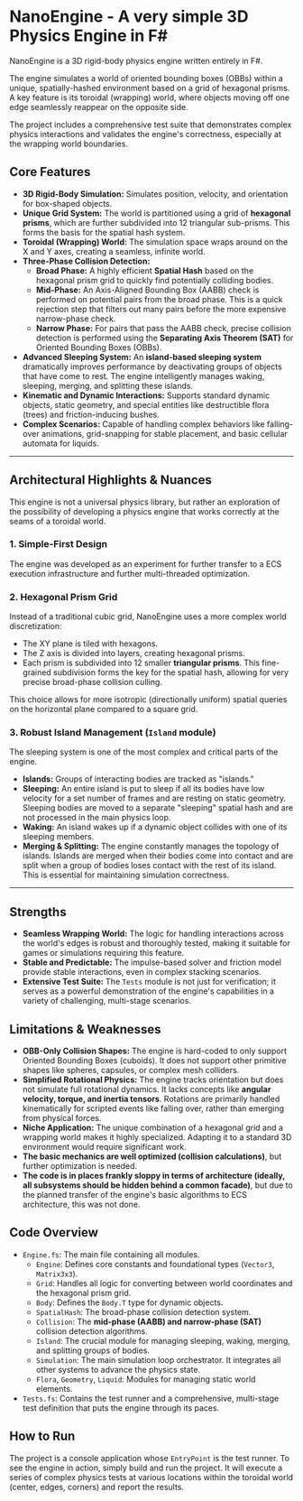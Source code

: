 # NanoEngine - A very simple 3D Physics Engine in F#

NanoEngine is a 3D rigid-body physics engine written entirely in F#.

The engine simulates a world of oriented bounding boxes (OBBs) within a unique, spatially-hashed environment based on a grid of hexagonal prisms. A key feature is its toroidal (wrapping) world, where objects moving off one edge seamlessly reappear on the opposite side.

The project includes a comprehensive test suite that demonstrates complex physics interactions and validates the engine's correctness, especially at the wrapping world boundaries.

## Core Features

*   **3D Rigid-Body Simulation:** Simulates position, velocity, and orientation for box-shaped objects.
*   **Unique Grid System:** The world is partitioned using a grid of **hexagonal prisms**, which are further subdivided into 12 triangular sub-prisms. This forms the basis for the spatial hash system.
*   **Toroidal (Wrapping) World:** The simulation space wraps around on the X and Y axes, creating a seamless, infinite world.
*   **Three-Phase Collision Detection:**
    *   **Broad Phase:** A highly efficient **Spatial Hash** based on the hexagonal prism grid to quickly find potentially colliding bodies.
    *   **Mid-Phase:** An Axis-Aligned Bounding Box (AABB) check is performed on potential pairs from the broad phase. This is a quick rejection step that filters out many pairs before the more expensive narrow-phase check.
    *   **Narrow Phase:** For pairs that pass the AABB check, precise collision detection is performed using the **Separating Axis Theorem (SAT)** for Oriented Bounding Boxes (OBBs).
*   **Advanced Sleeping System:** An **island-based sleeping system** dramatically improves performance by deactivating groups of objects that have come to rest. The engine intelligently manages waking, sleeping, merging, and splitting these islands.
*   **Kinematic and Dynamic Interactions:** Supports standard dynamic objects, static geometry, and special entities like destructible flora (trees) and friction-inducing bushes.
*   **Complex Scenarios:** Capable of handling complex behaviors like falling-over animations, grid-snapping for stable placement, and basic cellular automata for liquids.

---

## Architectural Highlights & Nuances

This engine is not a universal physics library, but rather an exploration of the possibility of developing a physics engine that works correctly at the seams of a toroidal world.

### 1. Simple-First Design

The engine was developed as an experiment for further transfer to a ECS execution infrastructure and further multi-threaded optimization.

### 2. Hexagonal Prism Grid

Instead of a traditional cubic grid, NanoEngine uses a more complex world discretization:
*   The XY plane is tiled with hexagons.
*   The Z axis is divided into layers, creating hexagonal prisms.
*   Each prism is subdivided into 12 smaller **triangular prisms**. This fine-grained subdivision forms the key for the spatial hash, allowing for very precise broad-phase collision culling.

This choice allows for more isotropic (directionally uniform) spatial queries on the horizontal plane compared to a square grid.

### 3. Robust Island Management (`Island` module)

The sleeping system is one of the most complex and critical parts of the engine.
*   **Islands:** Groups of interacting bodies are tracked as "islands."
*   **Sleeping:** An entire island is put to sleep if all its bodies have low velocity for a set number of frames and are resting on static geometry. Sleeping bodies are moved to a separate "sleeping" spatial hash and are not processed in the main physics loop.
*   **Waking:** An island wakes up if a dynamic object collides with one of its sleeping members.
*   **Merging & Splitting:** The engine constantly manages the topology of islands. Islands are merged when their bodies come into contact and are split when a group of bodies loses contact with the rest of its island. This is essential for maintaining simulation correctness.

---

## Strengths

*   **Seamless Wrapping World:** The logic for handling interactions across the world's edges is robust and thoroughly tested, making it suitable for games or simulations requiring this feature.
*   **Stable and Predictable:** The impulse-based solver and friction model provide stable interactions, even in complex stacking scenarios.
*   **Extensive Test Suite:** The `Tests` module is not just for verification; it serves as a powerful demonstration of the engine's capabilities in a variety of challenging, multi-stage scenarios.

## Limitations & Weaknesses

*   **OBB-Only Collision Shapes:** The engine is hard-coded to only support Oriented Bounding Boxes (cuboids). It does not support other primitive shapes like spheres, capsules, or complex mesh colliders.
*   **Simplified Rotational Physics:** The engine tracks orientation but does not simulate full rotational dynamics. It lacks concepts like **angular velocity, torque, and inertia tensors**. Rotations are primarily handled kinematically for scripted events like falling over, rather than emerging from physical forces.
*   **Niche Application:** The unique combination of a hexagonal grid and a wrapping world makes it highly specialized. Adapting it to a standard 3D environment would require significant work.
*   **The basic mechanics are well optimized (collision calculations)**, but further optimization is needed.
*   **The code is in places frankly sloppy in terms of architecture (ideally, all subsystems should be hidden behind a common facade)**, but due to the planned transfer of the engine's basic algorithms to ECS architecture, this was not done.
  
## Code Overview

*   `Engine.fs`: The main file containing all modules.
    *   `Engine`: Defines core constants and foundational types (`Vector3`, `Matrix3x3`).
    *   `Grid`: Handles all logic for converting between world coordinates and the hexagonal prism grid.
    *   `Body`: Defines the `Body.T` type for dynamic objects.
    *   `SpatialHash`: The broad-phase collision detection system.
    *   `Collision`: The **mid-phase (AABB) and narrow-phase (SAT)** collision detection algorithms.
    *   `Island`: The crucial module for managing sleeping, waking, merging, and splitting groups of bodies.
    *   `Simulation`: The main simulation loop orchestrator. It integrates all other systems to advance the physics state.
    *   `Flora`, `Geometry`, `Liquid`: Modules for managing static world elements.
*   `Tests.fs`: Contains the test runner and a comprehensive, multi-stage test definition that puts the engine through its paces.

## How to Run

The project is a console application whose `EntryPoint` is the test runner. To see the engine in action, simply build and run the project. It will execute a series of complex physics tests at various locations within the toroidal world (center, edges, corners) and report the results.

